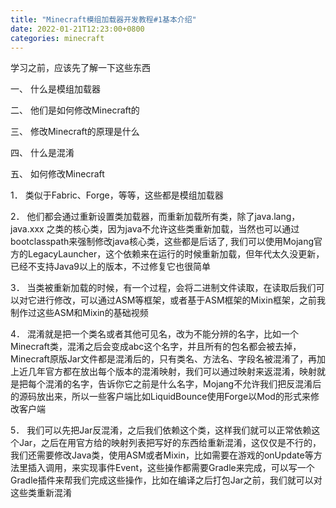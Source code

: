 ```yaml
---
title: "Minecraft模组加载器开发教程#1基本介绍"
date: 2022-01-21T12:23:00+0800
categories: minecraft
---
```


学习之前，应该先了解一下这些东西

一、	什么是模组加载器

二、	他们是如何修改Minecraft的

三、	修改Minecraft的原理是什么

四、	什么是混淆

五、	如何修改Minecraft

1．	类似于Fabric、Forge，等等，这些都是模组加载器

2．	他们都会通过重新设置类加载器，而重新加载所有类，除了java.lang，java.xxx 之类的核心类，因为java不允许这些类重新加载，当然也可以通过bootclasspath来强制修改java核心类，这些都是后话了, 我们可以使用Mojang官方的LegacyLauncher，这个依赖来在运行的时候重新加载，但年代太久没更新，已经不支持Java9以上的版本，不过修复它也很简单

3．	当类被重新加载的时候，有一个过程，会将二进制文件读取，在读取后我们可以对它进行修改，可以通过ASM等框架，或者基于ASM框架的Mixin框架，之前我制作过这些ASM和Mixin的基础视频

4．	混淆就是把一个类名或者其他可见名，改为不能分辨的名字，比如一个Minecraft类，混淆之后会变成abc这个名字，并且所有的包名都会被去掉， Minecraft原版Jar文件都是混淆后的，只有类名、方法名、字段名被混淆了，再加上近几年官方都在放出每个版本的混淆映射，我们可以通过映射来返混淆，映射就是把每个混淆的名字，告诉你它之前是什么名字，Mojang不允许我们把反混淆后的源码放出来，所以一些客户端比如LiquidBounce使用Forge以Mod的形式来修改客户端

5．	我们可以先把Jar反混淆，之后我们依赖这个类，这样我们就可以正常依赖这个Jar，之后在用官方给的映射列表把写好的东西给重新混淆，这仅仅是不行的，我们还需要修改Java类，使用ASM或者Mixin，比如需要在游戏的onUpdate等方法里插入调用，来实现事件Event，这些操作都需要Gradle来完成，可以写一个Gradle插件来帮我们完成这些操作，比如在编译之后打包Jar之前，我们就可以对这些类重新混淆
